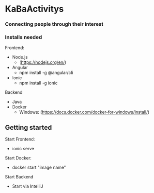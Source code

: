 # KaBaActivitys
### Connecting people through their interest

### Installs needed
Frontend: 
- Node.js
    - (https://nodejs.org/en/)
- Angular
    - npm install -g @angular/cli
- Ionic
    - npm install -g ionic
    
Backend
- Java
- Docker 
    - Windows: (https://docs.docker.com/docker-for-windows/install/)
    
## Getting started
Start Frontend:
- ionic serve

Start Docker:
- docker start "image name"

Start Backend
- Start via IntelliJ

